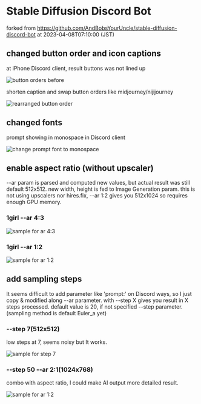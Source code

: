 # Stable Diffusion Discord Bot
forked from https://github.com/AndBobsYourUncle/stable-diffusion-discord-bot
at 2023-04-08T07:10:00 (JST)

## changed button order and icon captions
at iPhone Discord client, result buttons was not lined up

![button orders before](https://github.com/pitapan5376/stable-diffusion-discord-bot/blob/master/document/001_change_button1.jpg?raw=true)

shorten caption and swap button orders like midjourney/nijijourney

![rearranged button order](https://github.com/pitapan5376/stable-diffusion-discord-bot/blob/master/document/001_change_button2.jpg?raw=true)

## changed fonts

prompt showing in monospace in Discord client

![change prompt font to monospace](https://github.com/pitapan5376/stable-diffusion-discord-bot/blob/master/document/002_change_prompt_font.png?raw=true)


## enable aspect ratio (without upscaler)
--ar param is parsed and computed new values, but actual result was still default 512x512. 
new width, height is fed to Image Generation param.
this is not using upscalers nor hires.fix, --ar 1:2 gives you 512x1024 so requires enough GPU memory.

### 1girl --ar 4:3
![sample for ar 4:3](https://github.com/pitapan5376/stable-diffusion-discord-bot/blob/master/document/003_aspect_ratio_4_3.png?raw=true)

### 1girl --ar 1:2
![sample for ar 1:2](https://github.com/pitapan5376/stable-diffusion-discord-bot/blob/master/document/003_aspect_ratio_1_2.png?raw=true)


## add sampling steps
It seems difficult to add parameter like 'prompt:' on Discord ways, so I just copy & modified along --ar parameter.
with --step X gives you result in X steps processed. 
default value is 20, if not specified --step parameter. (sampling method is default Euler_a yet)

### --step 7(512x512)
low steps at 7, seems noisy but It works.

![sample for step 7](https://github.com/pitapan5376/stable-diffusion-discord-bot/blob/master/document/004_steps_param_7.png?raw=true)

### --step 50 --ar 2:1(1024x768)
combo with aspect ratio, I could make AI output more detailed result. 

![sample for ar 1:2](https://github.com/pitapan5376/stable-diffusion-discord-bot/blob/master/document/004_steps_param_50.png?raw=true)

